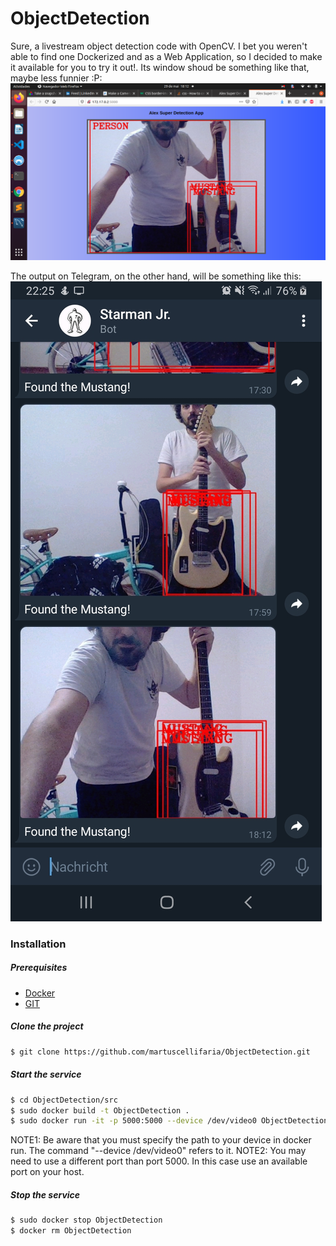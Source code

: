 # ObjectDetection
Sure, a livestream object detection code with OpenCV. I bet you weren't able to find one Dockerized and as a Web Application, so I decided to make it available for you to try it out!.
Its window shoud be something like that, maybe less funnier :P:
![alt text](https://github.com/dev-gazer/ObjectDetection/blob/master/how_it_detects.png)

The output on Telegram, on the other hand, will be something like this:
![alt text](https://github.com/dev-gazer/ObjectDetection/blob/master/output_on_telegram.jpg)

### Installation
##### Prerequisites
- [Docker](https://docs.docker.com/v17.09/engine/installation/#supported-platforms)
- [GIT](https://git-scm.com/book/en/v2/Getting-Started-Installing-Git)

##### Clone the project

```sh
$ git clone https://github.com/martuscellifaria/ObjectDetection.git
```


##### Start the service
```sh
$ cd ObjectDetection/src
$ sudo docker build -t ObjectDetection .
$ sudo docker run -it -p 5000:5000 --device /dev/video0 ObjectDetection
```
NOTE1: Be aware that you must specify the path to your device in docker run. The command "--device /dev/video0" refers to it. 
NOTE2: You may need to use a different port than port 5000. In this case use an available port on your host.


##### Stop the service
```sh
$ sudo docker stop ObjectDetection
$ docker rm ObjectDetection
```
